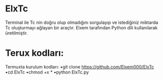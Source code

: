 # ElxTc
Terminal ile Tc nin doğru olup olmadığını sorgulayıp ve istediğiniz miktarda Tc oluşturmayı 
ağlayan bir araçtır. Elxem tarafından Python dili kullanılarak üretilmiştir.
# Terux kodları:
Termuxta kurulum kodları:
•git clone https://github.com/Elxem000/ElxTc
•cd ElxTc
•chmod +x *
•python ElxTc.py

